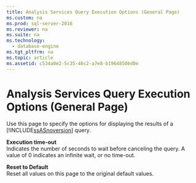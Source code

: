 ```yaml
---
title: Analysis Services Query Execution Options (General Page)
ms.custom: na
ms.prod: sql-server-2016
ms.reviewer: na
ms.suite: na
ms.technology: 
  - database-engine
ms.tgt_pltfrm: na
ms.topic: article
ms.assetid: c534a0e2-5c35-46c2-a7e8-b1964850bd0e
---
```

# Analysis Services Query Execution Options (General Page)
  Use this page to specify the options for displaying the results of a [!INCLUDE[ssASnoversion](../../Token/Other/ssASnoversion_md.md)] query.  
  
 **Execution time\-out**  
 Indicates the number of seconds to wait before canceling the query. A value of 0 indicates an infinite wait, or no time\-out.  
  
 **Reset to Default**  
 Reset all values on this page to the original default values.  
  
  